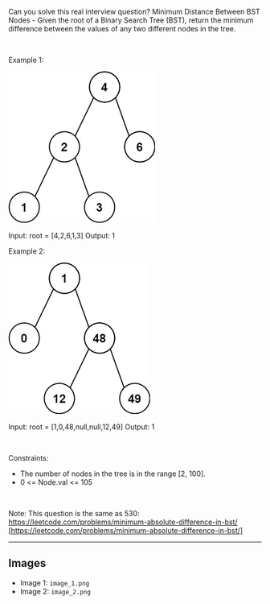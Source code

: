 Can you solve this real interview question? Minimum Distance Between BST Nodes - Given the root of a Binary Search Tree (BST), return the minimum difference between the values of any two different nodes in the tree.

 

Example 1:

![Example 1](./image_1.png)


Input: root = [4,2,6,1,3]
Output: 1


Example 2:

![Example 2](./image_2.png)


Input: root = [1,0,48,null,null,12,49]
Output: 1


 

Constraints:

 * The number of nodes in the tree is in the range [2, 100].
 * 0 <= Node.val <= 105

 

Note: This question is the same as 530: https://leetcode.com/problems/minimum-absolute-difference-in-bst/ [https://leetcode.com/problems/minimum-absolute-difference-in-bst/]

---

## Images

- Image 1: `image_1.png`
- Image 2: `image_2.png`
